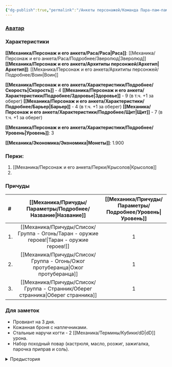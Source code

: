 ```yaml
---
{"dg-publish":true,"permalink":"/Анкеты персонажей/Команда Пара-пам-пам/Михаил/","noteIcon":"","created":"2025-08-21T13:47:20.627+03:00","updated":"2025-08-27T23:56:47.696+03:00"}
---
```


### [Аватар](Михаил.jpg)
### Характеристики
**[[Механика/Персонаж и его анкета/Раса/Раса\|Раса]]**: [[Механика/Персонаж и его анкета/Раса/Подробнее/Зверолюд\|Зверолюд]]
**[[Механика/Персонаж и его анкета/Архитипы персонжей/Архетип\|Архетип]]**: [[Механика/Персонаж и его анкета/Архитипы персонжей/Подробнее/Воин\|Воин]]


 **[[Механика/Персонаж и его анкета/Характеристики/Подробнее/Скорость\|Скорость]]** - 4
 **[[Механика/Персонаж и его анкета/Характеристики/Подробнее/Здоровье\|Здоровье]]** - 9 (в т.ч. +1 за оберег)
 **[[Механика/Персонаж и его анкета/Характеристики/Подробнее/Барьер\|Барьер]]** - 4 (в т.ч. +1 за оберег)
 **[[Механика/Персонаж и его анкета/Характеристики/Подробнее/Щит\|Щит]]** - 7 (в т.ч. +1 за оберег)

 **[[Механика/Персонаж и его анкета/Характеристики/Подробнее/Уровень\|Уровень]]**: 3

**[[Механика/Экономика/Экономика\|Монеты]]**: 1.900  

### Перки:
1. [[Механика/Персонаж и его анкета/Перки/Крысолов\|Крысолов]]
2. 

### Причуды
| #   |        [[Механика/Причуды/Параметры/Подробнее/Название\|Название]]        | [[Механика/Причуды/Параметры/Подробнее/Уровень\|Уровень]] |
|:--- |:--------------------------:|:-----------:|
| 1.  | [[Механика/Причуды/Список/Группа - Огонь/Таран - оружие героев!\|Таран - оружие героев!]] |      1      |
| 2.  |   [[Механика/Причуды/Список/Группа - Огонь/Ожог протуберанца\|Ожог протуберанца]]    |      1      |
| 3.  |    [[Механика/Причуды/Список/Группа - Странник/Оберег странника\|Оберег странника]]    |      1      |


### Для заметок
- Провиант на 3 дня.  
- Кожанная броня с наплечниками.  
- Стальные наручи когти - 2 [[Механика/Термины/Кубики/dD\|dD]] урона.
- Набор походный повар (кастрюля, масло, розжиг, зажигалка, парочка приправ и соль).


<details><summary>Предыстория</summary>
<p>Михаил родился в городе но никогда не видел своих родителей. Как жертву некоего сексуального эксперемента его отдали в детдом. Его гнобили за внешний вид и за то что он отличался от других. Захватив кастрюлю с кухни, маленький Миша сбежал. Он шлялся по городу в поиске еды и пропитания и потихоньку стал самостоятельным. В свои 19 лет он уже обшарил все уголки всех больших городов. Ознакомился с разными вкусностями. Успел поработать поваренком в разных заведениях.  </p><p>В городе он засиделся и решил изучить всю неземлю и попробовать на вкус все что только можно.  </p><p>Купив себе хоть какое обмундирование и своровав пару вещичек с кухни он отправился в путь</p>
</details>

